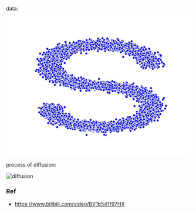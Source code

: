 

data: 

![data](assets/data.jpg)


process of diffusion:

![diffusion](assets/diffusion.gif)


### Ref

- https://www.bilibili.com/video/BV1b541197HX
